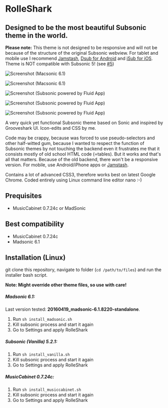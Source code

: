 RolleShark
=========================

Designed to be the most beautiful Subsonic theme in the world.
--------------

**Please note:** This theme is not designed to be responsive and will not be because of the structure of the original Subsonic webview. For tablet and mobile use I recommend [Jamstash](http://beta.jamstash.com/), [Dsub for Android](https://play.google.com/store/apps/details?id=github.daneren2005.dsub&hl=en) and [iSub for iOS](https://itunes.apple.com/en/app/isub-music-streamer/id362920532?mt=8). Theme is NOT compatible with Subsonic 5! (see [#5](https://github.com/ronilaukkarinen/rolleshark/issues/5))

![Screenshot (Macsonic 6.1)](https://dl.dropboxusercontent.com/u/18447700/madsonic-rolleshark-fluid.png "Screenshot")

![Screenshot (Macsonic 6.1)](https://dl.dropboxusercontent.com/u/18447700/madsonic-rolleshark-fluid-2.png "Screenshot")

![Screenshot (Subsonic powered by Fluid App)](https://raw.githubusercontent.com/ronilaukkarinen/rolleshark-subsonic-theme/master/screenshots/screenshot-6.png "Screenshot")

![Screenshot (Subsonic powered by Fluid App)](https://raw.githubusercontent.com/ronilaukkarinen/rolleshark-subsonic-theme/master/screenshots/screenshot-6.png "Screenshot")

![Screenshot (Subsonic powered by Fluid App)](https://raw.githubusercontent.com/ronilaukkarinen/rolleshark-subsonic-theme/master/screenshots/screenshot-5.png "Screenshot")

A very quick yet functional Subsonic theme based on Sonic and inspired by Grooveshark UI. Icon-edits and CSS by me.

Code may be crappy, because was forced to use pseudo-selectors and other half-witted gum, because I wanted to respect the function of Subsonic themes by not touching the backend even it frustrates me that it consists mostly of old school HTML code (=tables). But it works and that's all that matters. Because of the old backend, there won't be a responsive version. For mobile, use Android/iPhone apps or [Jamstash](http://jamstash.com).

Contains a lot of advanced CSS3, therefore works best on latest Google Chrome. Coded entirely using Linux command line editor nano :-)

Prequisites
--------------

- MusicCabinet 0.7.24c or MadSonic

Best compatibility
--------------

- MusicCabinet 0.7.24c
- Madsonic 6.1

Installation (Linux)
--------------

git clone this repository, navigate to folder (`cd /path/to/files`) and run the installer bash script.

**Note: Might override other theme files, so use with care!**

##### Madsonic 6.1:

Last version tested: **20160419_madsonic-6.1.8220-standalone**.

1. Run `sh install_madsonic.sh`
2. Kill subsonic process and start it again
3. Go to Settings and apply RolleShark

##### Subsonic (Vanilla) 5.2.1:

1. Run `sh install_vanilla.sh`
2. Kill subsonic process and start it again
3. Go to Settings and apply RolleShark

##### MusicCabinet 0.7.24c:

1. Run `sh install_musiccabinet.sh`
2. Kill subsonic process and start it again
3. Go to Settings and apply RolleShark
